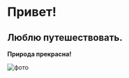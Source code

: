 # Привет!

## Люблю путешествовать.

__Природа прекрасна!__

![фото](https://vsegda-pomnim.com/uploads/posts/2022-03/1647452676_12-vsegda-pomnim-com-p-onezhskoe-ozero-foto-12.jpg)
